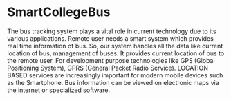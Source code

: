 # SmartCollegeBus
The bus tracking system plays a vital role in current technology due to its various applications.
Remote user needs a smart system which provides real time information of bus. So, our system handles all the data like current location of bus, management of buses.
It provides current location of bus to the remote user. For development purpose technologies like GPS (Global Positioning System), GPRS (General Packet Radio Service).
LOCATION BASED services are increasingly important for modern mobile devices such as the Smartphone.
Bus information can be viewed on electronic maps via the internet or specialized software.
